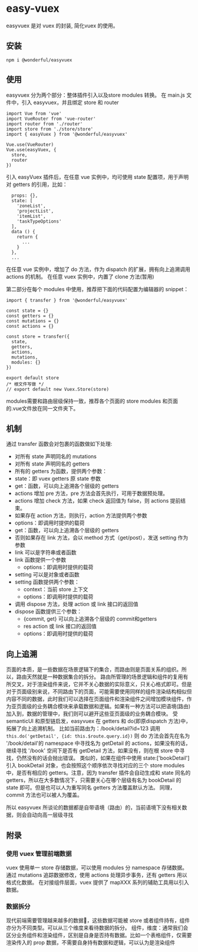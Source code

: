 # easy-vuex
easyvuex 是对 vuex 的封装, 简化vuex 的使用。

## 安装
```
npm i @wonderful/easyvuex
```

## 使用
easyvuex 分为两个部分：整体插件引入以及store modules 转换。
在 main.js 文件中，引入 easyvuex，并且绑定 store 和 router
```
import Vue from 'vue'
import VueRouter from 'vue-router'
import router from './router'
import store from './store/store'
import { easyVuex } from '@wonderful/easyvuex'

Vue.use(VueRouter)
Vue.use(easyVuex, {
  store,
  router
})
```
引入 easyVuex 插件后，在任意 vue 实例中，均可使用 state 配置项，用于声明对 getters 的引用，比如：
```
  props: {},
  state: [
    'zoneList',
    'projectList',
    'itemList',
    'taskTypeOptions'
  ],
  data () {
    return {
      ...
    }
  },
  ...
```
在任意 vue 实例中，增加了 do 方法，作为 dispatch 的扩展，拥有向上追溯调用 actions 的机制。
在任意 vuex 实例中，内置了 clone 方法(暂用)

第二部分在每个 modules 中使用，推荐把下面的代码配置为编辑器的 snippet：
```
import { transfer } from '@wonderful/easyvuex'

const state = {}
const getters = {}
const mutations = {}
const actions = {}

const store = transfer({
  state,
  getters,
  actions,
  mutations,
  modules: {}
})

export default store
/* 根文件写做 */
// export default new Vuex.Store(store) 
```
modules需要和路由层级保持一致，推荐各个页面的 store modules 和页面的.vue文件放在同一文件夹下。

## 机制
通过 transfer 函数会对包裹的函数做如下处理:
-  对所有 state 声明同名的 mutations
-  对所有 state 声明同名的 getters
-  所有的 getters 为函数，提供两个参数：
  - state：即 vuex getters 原 state 参数
  - get：函数，可以向上追溯各个层级的 getters
-  actions 增加 pre 方法，pre 方法会首先执行，可用于数据预处理。
-  actions 增加 check 方法，如果 check 返回值为 false，则 actions 提前结束。
-  如果存在 action 方法，则执行，action 方法提供两个参数
  - options：即调用时提供的载荷
  - get：函数，可以向上追溯各个层级的 getters
-  否则如果存在 link 方法，会以 method 方式（get/post），发送 setting 作为参数
  - link 可以是字符串或者函数
  - link 函数提供一个参数
    - options：即调用时提供的载荷
  - setting 可以是对象或者函数
  - setting 函数提供两个参数：
    - context：当前 store 上下文
    - options：即调用时提供的载荷
-  调用 dispose 方法，处理 action 或 link 接口的返回值
  - dispose 函数提供三个参数：
    - {commit, get} 可以向上追溯各个层级的 commit和getters
    - res action 或 link 接口的返回值
    - options：即调用时提供的载荷

## 向上追溯
页面的本质，是一些数据在场景逻辑下的集合，而路由则是页面关系的组织。所以，路由天然就是一种数据集合的拆分。
路由所管理的场景逻辑和组件的复用有所交叉，对于渲染组件来说，它并不关心数据的实际意义，只关心格式即可。但是对于页面级别来说，不同路由下的页面，可能需要使用同样的组件渲染结构相似但内容不同的数据，此时我们可以选择在页面组件和渲染组件之间增加模块组件，作为亚页面级的业务耦合模块来承载数据和逻辑。如果有一种方法可以把语境(路由)加入到，数据的管理中，我们则可以避开这些亚页面级的业务耦合模块。
受semanticUI 和原型链启发，easyvuex 在 getters 和 do(即原dispatch 方法)中，拓展了向上追溯机制。
比如当前路由为：/book/detail?id=123
调用 `this.do('getDetail', {id: this.$route.query.id})`
则 do 方法会首先在名为 '/book/detail'的 namespace 中寻找名为 getDetail 的 actions，如果没有的话，继续寻找 '/book' 空间下是否有 getDetail 方法，如果没有，则在根 store 中寻找，仍然没有的话会抛出错误。
类似的，如果在组件中使用 state:['bookDetail'] 引入 bookDetail 对象，也会按照这个顺序依次寻找对应的三个 store modules 中，是否有相应的 getters。注意，因为 transfer 插件会自动生成和 state 同名的 getters，所以在大多数情况下，只需要关心在哪个层级有名为 bookDetail 的 state 即可。但是也可以人为重写同名 getters 方法覆盖默认方法。
同理，commit 方法也可以被人为覆盖。

所以 easyvuex 所谈论的数据都是自带语境（路由）的，当前语境下没有相关数据，则会自动向高一层级寻找

## 附录
### 使用 vuex 管理前端数据
vuex 使用单一 store 存储数据，可以使用 modules 分 namespace 存储数据。通过 mutations 追踪数据修改，使用 actions 处理异步事务，还有 getters 用以格式化数据。
在对接组件层面，vuex 提供了 mapXXX 系列的辅助工具用以引入数据。

### 数据拆分
现代前端需要管理越来越多的数据，这些数据可能被 store 或者组件持有，组件亦分为不同类型。可以从三个维度来看待数据的拆分。
组件，维度：通常我们会区分业务组件和渲染组件，区别是自身是否持有数据。比如一个表格组件，仅需要渲染传入的 prop 数据，不需要自身持有数据和逻辑，可以认为是渲染组件

